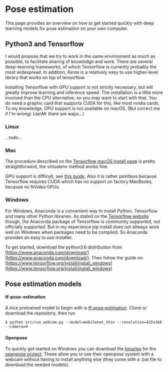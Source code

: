 # Pose estimation

This page provides an overview on how to get started quickly with deep learning models for pose estimation on your own computer.

## Python3 and Tensorflow
I would propose that we try to work in the same environment as much as possible, to facilitate sharing of knowledge and work.
There are several deep-learning frameworks, of which Tensorflow is currently probably the most widespread. 
In addition, *Keras* is a relatively easy to use higher-level library that works on top of tensorflow.

Installing Tensorflow with *GPU* support is not strictly necessary, but will greatly improve learning and inference speed. The installation 
is a little more involved than the CPU alternative, so you may want to start with that. You do need a graphic card that supports CUDA for 
this, like most nvidia cards. To my knowledge, GPU support is not available on macOS. (But correct me if I'm wrong) (JanM: there are ways...)

### Linux
...todo...

### Mac
The procedure described on the [Tensorflow macOS install page](https://www.tensorflow.org/install/install_mac) is pretty straightforward, the virtualenv method works fine.

GPU support is difficult, see [this guide](https://byai.io/howto-tensorflow-1-6-on-mac-with-gpu-acceleration/). Also it is rather pointless because Tensorflow requires CUDA which has no support on factory MacBooks, because no NVidea GPUs.

### Windows
For Windows, Anaconda is a convenient way to install Python, Tensorflow and many other Python libraries. As stated on the 
[Tensorflow website](https://www.tensorflow.org/install/install_windows) though, the Anaconda package of Tensorflow is community supported,
not officially supported. But in my experience pip install does not allways work well on Windows when packages need to be compiled. So
Anaconda provides an easy to use installer.

To get started, download the python3.6 distribution from [https://www.anaconda.com/download/](https://www.anaconda.com/download/).
Then follow the guide on [https://www.tensorflow.org/install/install_windows](https://www.tensorflow.org/install/install_windows)

## Pose estimation models

#### tf-pose-estimation
A nice pretrained model to begin with is [tf-pose-estimation](https://github.com/ildoonet/tf-pose-estimation).
Clone or download the repository, then run 
```
$ python src/run_webcam.py --model=mobilenet_thin --resolution=432x368 --camera=0
```

#### Openpose
To quickly get started on Windows you can download the [binaries](https://github.com/CMU-Perceptual-Computing-Lab/openpose/releases) for the [openpose project](https://github.com/CMU-Perceptual-Computing-Lab/openpose). These allow you to use their openpose system with a webcam without having to install anything else (they come with a .bat file to download the needed models). 
